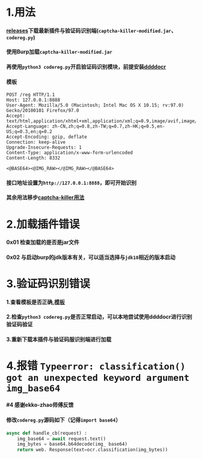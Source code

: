 # 1.用法

#### [releases](https://github.com/f0ng/captcha-killer-modified/releases/)下载最新插件与验证码识别端(`captcha-killer-modified.jar`、`codereg.py`)
#### 使用Burp加载`captcha-killer-modified.jar`
#### 再使用`python3 codereg.py`开启验证码识别模块，前提安装[ddddocr](https://github.com/sml2h3/ddddocr)
#### <a id="Template">模板</a>
```
POST /reg HTTP/1.1
Host: 127.0.0.1:8888
User-Agent: Mozilla/5.0 (Macintosh; Intel Mac OS X 10.15; rv:97.0) Gecko/20100101 Firefox/97.0
Accept: text/html,application/xhtml+xml,application/xml;q=0.9,image/avif,image/webp,*/*;q=0.8
Accept-Language: zh-CN,zh;q=0.8,zh-TW;q=0.7,zh-HK;q=0.5,en-US;q=0.3,en;q=0.2
Accept-Encoding: gzip, deflate
Connection: keep-alive
Upgrade-Insecure-Requests: 1
Content-Type: application/x-www-form-urlencoded
Content-Length: 8332

<@BASE64><@IMG_RAW></@IMG_RAW></@BASE64>
```
#### 接口地址设置为`http://127.0.0.1:8888`，即可开始识别
#### 其余用法移步[captcha-killer用法](https://gv7.me/articles/2019/burp-captcha-killer-usage/)

# 2.加载插件错误

#### 0x01 检查加载的是否是jar文件
#### 0x02 与启动burp的jdk版本有关，可以适当选择与`jdk10`相近的版本启动

# 3.验证码识别错误

#### 1.查看模板是否正确,<a href="#Template">模板</a>
#### 2.检查`python3 codereg.py`是否正常启动，可以本地尝试使用ddddocr进行识别验证码验证
#### 3.重新下载本插件与验证码服识别端进行加载

# 4.报错 `Typeerror: classification() got an unexpected keyword argument img_base64`

#### #4 感谢ekko-zhao师傅反馈
#### 修改`codereg.py`源码如下（记得`import base64`）
```python
async def handle_cb(request) :
    img_base64 = await request.text()
    img_bytes = base64.b64decode(img_ base64)
    return web. Response(text=ocr.classification(img_bytes))
```

